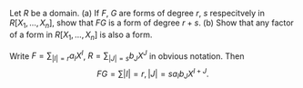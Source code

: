 Let $R$ be a domain. (a) If $F$, $G$ are forms of degree $r$, $s$ respecitvely
in $R[X_1,\dots,X_n]$, show that $FG$ is a form of degree $r+s$. (b) Show that
any factor of a form in $R[X_1,\dots,X_n]$ is also a form.

Write $F = \sum_{|I|=r}a_IX^I$, $R = \sum_{|J|=s}b_JX^J$ in obvious notation.
Then
$$
FG=\sum{|I|=r, |J|=s}a_Ib_JX^{I+J}.
$$
